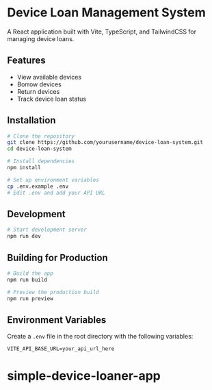 # Device Loan Management System

A React application built with Vite, TypeScript, and TailwindCSS for managing device loans.

## Features

- View available devices
- Borrow devices
- Return devices
- Track device loan status

## Installation

```bash
# Clone the repository
git clone https://github.com/yourusername/device-loan-system.git
cd device-loan-system

# Install dependencies
npm install

# Set up environment variables
cp .env.example .env
# Edit .env and add your API URL
```

## Development

```bash
# Start development server
npm run dev
```

## Building for Production

```bash
# Build the app
npm run build

# Preview the production build
npm run preview
```

## Environment Variables

Create a `.env` file in the root directory with the following variables:

```
VITE_API_BASE_URL=your_api_url_here
```
# simple-device-loaner-app
